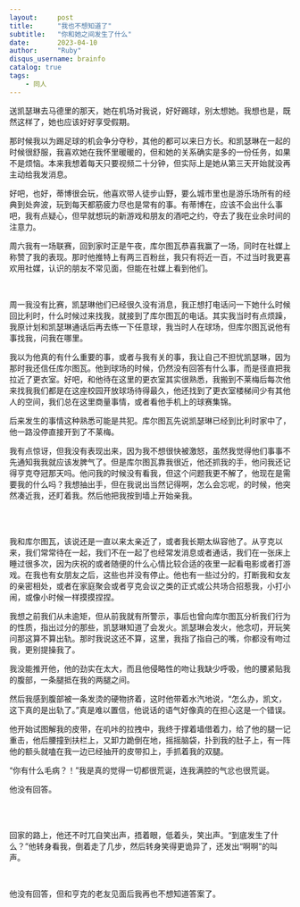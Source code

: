 ```yaml
---
layout:     post
title:      "我也不想知道了"
subtitle:   "你和她之间发生了什么"
date:       2023-04-10
author:     "Ruby"
disqus_username: brainfo
catalog: true
tags:
    - 同人
---
```


送凯瑟琳去马德里的那天，她在机场对我说，好好踢球，别太想她。我想也是，既然这样了，她也应该好好享受假期。

那时候我以为踢足球的机会争分夺秒，其他的都可以来日方长。和凯瑟琳在一起的时候很舒服，我喜欢她在我怀里暖暖的，但和她的关系确实是多的一份任务，如果不是烦恼。本来我想着每天只要视频二十分钟，但实际上是她从第三天开始就没再主动给我发消息。

好吧，也好，蒂博很会玩，他喜欢带人徒步山野，要么城市里也是游乐场所有的经典到处奔波，玩到每天都筋疲力尽也是常有的事。有蒂博在，应该不会出什么事吧，我有点疑心，但早就想玩的新游戏和朋友的酒吧之约，夺去了我在业余时间的注意力。

周六我有一场联赛，回到家时正是午夜，库尔图瓦恭喜我赢了一场，同时在社媒上称赞了我的表现。那时他推特上有两三百粉丝，我只有将近一百，不过当时我更喜欢用社媒，认识的朋友不常见面，但能在社媒上看到他们。

</br>

周一我没有比赛，凯瑟琳他们已经很久没有消息，我正想打电话问一下她什么时候回比利时，什么时候过来找我，就接到了库尔图瓦的电话。其实我当时有点烦躁，我原计划和凯瑟琳通话后再去练一下任意球，我当时人在球场，但库尔图瓦说他有事找我，问我在哪里。 

我以为他真的有什么重要的事，或者与我有关的事，我让自己不担忧凯瑟琳，因为那时我还信任库尔图瓦。他到球场的时候，仍然没有回答有什么事，而是径直把我拉近了更衣室。好吧，和他待在这里的更衣室其实很熟悉，我搬到不莱梅后每次他来找我我们都是在这座校园开放球场待得最久，他还找到了更衣室楼梯间少有其他人的空间，我们总在这里商量事情，或者看他手机上的球赛集锦。

后来发生的事情这种熟悉可能是共犯。库尔图瓦先说凯瑟琳已经到比利时家中了，他一路没停直接开到了不莱梅。

我有点惊讶，但我没有表现出来，因为我不想很快被激怒，虽然我觉得他们事事不先通知我我就应该发脾气了。但是库尔图瓦靠我很近，他还抓我的手，他问我还记得亨克夺冠那天吗。他问我的时候没有看我，但这个问题我更不解了，他现在是需要我的什么吗？我想抽出手，但在我说出当然记得啊，怎么会忘呢，的时候，他突然凑近我，还盯着我。然后他把我按到墙上开始亲我。

</br>  

我和库尔图瓦，该说还是一直以来太亲近了，或者我长期太纵容他了。从亨克以来，我们常常待在一起，我们不在一起了也经常发消息或者通话，我们在一张床上睡过很多次，因为庆祝的或者随便的什么心情比较合适的夜里一起看电影或者打游戏。在我也有女朋友之后，这些也并没有停止。他也有一些过分的，打断我和女友的亲密相处，或者在家庭聚会或者亨克会议之类的正式或公共场合招惹我，小打小闹，或像小时候一样摸摸捏捏。

我想之前我们从未逾矩，但从前我就有所警示，事后也曾向库尔图瓦分析我们行为的性质，指出过分的那些，凯瑟琳知道了会发火。凯瑟琳会发火，他念叨，开玩笑问那这算不算出轨。那时我说这还不算，这里，我指了指自己的嘴，你都没有吻过我，更别提操我了。


我没能推开他，他的劲实在太大，而且他侵略性的吻让我缺少呼吸，他的腰紧贴我的腹部，一条腿抵在我的两腿之间。

然后我感到腹部被一条发烫的硬物挤着，这时他带着水汽地说，“怎么办，凯文，这下真的是出轨了。”真是难以置信，他说话的语气好像真的在担心这是一个错误。

他开始试图解我的皮带，在叽咔的拉拽中，我终于撑着墙借着力，给了他的腿一记重击，他后腰撞到扶栏上，又卸力跪倒在地，摇摇脑袋，扑到我的肚子上，有一阵他的额头就嗑在我一边已经抽开的皮带扣上，手抓着我的双腿。

“你有什么毛病？！”我是真的觉得一切都很荒诞，连我满腔的气忿也很荒诞。

他没有回答。

</br> 

回家的路上，他还不时兀自笑出声，捂着眼，低着头，笑出声。“到底发生了什么？”他转身看我，倒着走了几步，然后转身笑得更诡异了，还发出“啊啊”的叫声。

</br>

他没有回答，但和亨克的老友见面后我再也不想知道答案了。
 